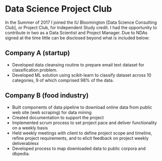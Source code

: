 # Data Science Project Club

In the Summer of 2017 I joined the IU Bloomington [Data Science Consulting Club], or Project Club, for Independent Study credit.  I had the opportunity to contribute in two as a Data Scientist and Project Manager.  Due to NDAs signed at the time little can be disclosed beyond what is included below: 

## Company A (startup)

* Developed data cleansing routine to prepare email text dataset for classification problem. 
* Developed ML solution using scikit-learn to classify dataset across 10 categories, 9 of which comprised 98% of the data.

## Company B (food industry)

* Built components of data pipeline to download online data from public web site (web scraping) for data mining
* Created documentation to support the project
* Implemented scrum process to set project pace and deliver functionality on a weekly basis
* Held weekly meetings with client to define project scope and timeline, refine project requirements, and to elicit feedback on project weekly deliverablesx
* Developed process to map downloaded data to public corpora and dbpedia.
